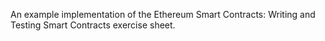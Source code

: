 An example implementation of the Ethereum Smart Contracts: Writing and Testing Smart Contracts exercise sheet.
